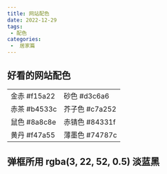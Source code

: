 ```yaml
---
title: 网站配色
date: 2022-12-29
tags:
 - 配色
categories:
 -  居家篇
---
```


## 好看的网站配色

|              |                |
| ------------ | -------------- |
| 金赤 #f15a22 | 砂色 #d3c6a6   |
| 赤茶 #b4533c | 芥子色 #c7a252 |
| 鼠色 #8a8c8e | 赤锖色 #84331f |
| 黄丹 #f47a55 | 薄墨色 #74787c |

## 弹框所用 rgba(3, 22, 52, 0.5) 淡蓝黑